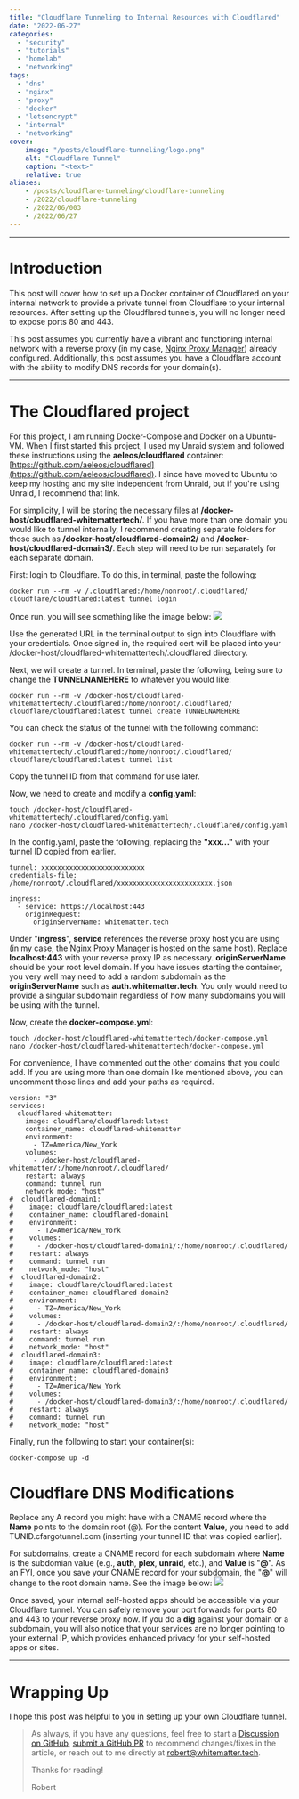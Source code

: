 ```yaml
---
title: "Cloudflare Tunneling to Internal Resources with Cloudflared"
date: "2022-06-27"
categories:
  - "security"
  - "tutorials"
  - "homelab"
  - "networking"
tags:
  - "dns"
  - "nginx"
  - "proxy"
  - "docker"
  - "letsencrypt"
  - "internal"
  - "networking"
cover:
    image: "/posts/cloudflare-tunneling/logo.png"
    alt: "Cloudflare Tunnel"
    caption: "<text>"
    relative: true
aliases:
    - /posts/cloudflare-tunneling/cloudflare-tunneling
    - /2022/cloudflare-tunneling
    - /2022/06/003
    - /2022/06/27
---
```


--------------------------------------------------
# Introduction

This post will cover how to set up a Docker container of Cloudflared on your internal network to provide a private tunnel from Cloudflare to your internal resources. After setting up the Cloudflared tunnels, you will no longer need to expose ports 80 and 443.

This post assumes you currently have a vibrant and functioning internal network with a reverse proxy (in my case, [Nginx Proxy Manager](https://whitematter.tech/posts/run-a-reverse-proxy-using-docker/)) already configured. Additionally, this post assumes you have a Cloudflare account with the ability to modify DNS records for your domain(s).



--------------------------------------------------------
# The Cloudflared project

For this project, I am running Docker-Compose and Docker on a Ubuntu-VM. When I first started this project, I used my Unraid system and followed these instructions using the **aeleos/cloudflared** container: [https://github.com/aeleos/cloudflared](https://github.com/aeleos/cloudflared). I since have moved to Ubuntu to keep my hosting and my site independent from Unraid, but if you're using Unraid, I recommend that link.

For simplicity, I will be storing the necessary files at **/docker-host/cloudflared-whitemattertech/**. If you have more than one domain you would like to tunnel internally, I recommend creating separate folders for those such as **/docker-host/cloudflared-domain2/** and **/docker-host/cloudflared-domain3/**. Each step will need to be run separately for each separate domain.

First: login to Cloudflare. To do this, in terminal, paste the following:
```
docker run --rm -v /.cloudflared:/home/nonroot/.cloudflared/ cloudflare/cloudflared:latest tunnel login
```
Once run, you will see something like the image below:
![](/posts/cloudflare-tunneling/images/cloudflared-login.png)

Use the generated URL in the terminal output to sign into Cloudflare with your credentials. Once signed in, the required cert will be placed into your /docker-host/cloudflared-whitemattertech/.cloudflared directory.

Next, we will create a tunnel. In terminal, paste the following, being sure to change the **TUNNELNAMEHERE** to whatever you would like:
```
docker run --rm -v /docker-host/cloudflared-whitemattertech/.cloudflared:/home/nonroot/.cloudflared/ cloudflare/cloudflared:latest tunnel create TUNNELNAMEHERE
```
You can check the status of the tunnel with the following command:
```
docker run --rm -v /docker-host/cloudflared-whitemattertech/.cloudflared:/home/nonroot/.cloudflared/ cloudflare/cloudflared:latest tunnel list
```
Copy the tunnel ID from that command for use later.

Now, we need to create and modify a **config.yaml**:
```
touch /docker-host/cloudflared-whitemattertech/.cloudflared/config.yaml
nano /docker-host/cloudflared-whitemattertech/.cloudflared/config.yaml
```
In the config.yaml, paste the following, replacing the **"xxx..."** with your tunnel ID copied from earlier.

```
tunnel: xxxxxxxxxxxxxxxxxxxxxxxxxx
credentials-file: /home/nonroot/.cloudflared/xxxxxxxxxxxxxxxxxxxxxxxx.json

ingress:
  - service: https://localhost:443
    originRequest:
      originServerName: whitematter.tech
```
Under "**ingress**", **service** references the reverse proxy host you are using (in my case, the [Nginx Proxy Manager](https://whitematter.tech/posts/run-a-reverse-proxy-using-docker/) is hosted on the same host). Replace **localhost:443** with your reverse proxy IP as necessary. **originServerName** should be your root level domain. If you have issues starting the container, you very well may need to add a random subdomain as the **originServerName** such as **auth.whitematter.tech**. You only would need to provide a singular subdomain regardless of how many subdomains you will be using with the tunnel.

Now, create the **docker-compose.yml**:
```
touch /docker-host/cloudflared-whitemattertech/docker-compose.yml
nano /docker-host/cloudflared-whitemattertech/docker-compose.yml
```
For convenience, I have commented out the other domains that you could add. If you are using more than one domain like mentioned above, you can uncomment those lines and add your paths as required.
```
version: "3"
services:
  cloudflared-whitematter:
    image: cloudflare/cloudflared:latest
    container_name: cloudflared-whitematter
    environment:
      - TZ=America/New_York
    volumes:
      - /docker-host/cloudflared-whitematter/:/home/nonroot/.cloudflared/
    restart: always
    command: tunnel run
    network_mode: "host"
#  cloudflared-domain1:
#    image: cloudflare/cloudflared:latest
#    container_name: cloudflared-domain1
#    environment:
#      - TZ=America/New_York
#    volumes:
#      - /docker-host/cloudflared-domain1/:/home/nonroot/.cloudflared/
#    restart: always
#    command: tunnel run
#    network_mode: "host"
#  cloudflared-domain2:
#    image: cloudflare/cloudflared:latest
#    container_name: cloudflared-domain2
#    environment:
#      - TZ=America/New_York
#    volumes:
#      - /docker-host/cloudflared-domain2/:/home/nonroot/.cloudflared/
#    restart: always
#    command: tunnel run
#    network_mode: "host"
#  cloudflared-domain3:
#    image: cloudflare/cloudflared:latest
#    container_name: cloudflared-domain3
#    environment:
#      - TZ=America/New_York
#    volumes:
#      - /docker-host/cloudflared-domain3/:/home/nonroot/.cloudflared/
#    restart: always
#    command: tunnel run
#    network_mode: "host"
```

Finally, run the following to start your container(s):
```
docker-compose up -d
```

# Cloudflare DNS Modifications

Replace any A record you might have with a CNAME record where the **Name** points to the domain root (@). For the content **Value**, you need to add TUNID.cfargotunnel.com (inserting your tunnel ID that was copied earlier).

For subdomains, create a CNAME record for each subdomain where **Name** is the subdomian value (e.g., **auth**, **plex**, **unraid**, etc.), and **Value** is "**@**". As an FYI, once you save your CNAME record for your subdomain, the "**@**" will change to the root domain name. See the image below:
![](/posts/cloudflare-tunneling/images/cloudflare-cname.png)

Once saved, your internal self-hosted apps should be accessible via your Cloudflare tunnel. You can safely remove your port forwards for ports 80 and 443 to your reverse proxy now. If you do a **dig** against your domain or a subdomain, you will also notice that your services are no longer pointing to your external IP, which provides enhanced privacy for your self-hosted apps or sites.

--------------------------------------------------------
# Wrapping Up

I hope this post was helpful to you in setting up your own Cloudflare tunnel.

> As always, if you have any questions, feel free to start a [Discussion on GitHub](https://github.com/RobertDWhite/WhiteMatterTech/discussions), [submit a GitHub PR](https://github.com/RobertDWhite/WhiteMatterTech/pulls) to recommend changes/fixes in the article, or reach out to me directly at [robert@whitematter.tech](mailto:robert@whitematter.tech).
>
> Thanks for reading!
>
> Robert
